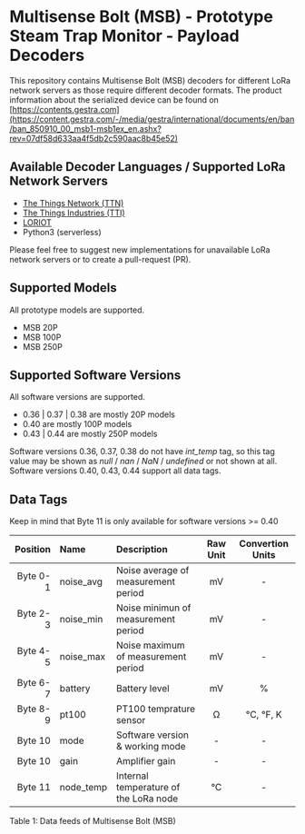 # Multisense Bolt (MSB) - Prototype Steam Trap Monitor - Payload Decoders

This repository contains Multisense Bolt (MSB) decoders for different LoRa network servers as those require different decoder formats.
The product information about the serialized device can be found on [https://contents.gestra.com](https://content.gestra.com/-/media/gestra/international/documents/en/ban/ban_850910_00_msb1-msb1ex_en.ashx?rev=07df58d633aa4f5db2c590aac8b45e52)

## Available Decoder Languages / Supported LoRa Network Servers

- [The Things Network (TTN)](https://www.thethingsnetwork.org)
- [The Things Industries (TTI)](https://console.cloud.thethings.industries)
- [LORIOT](https://loriot.io)
- Python3 (serverless)

Please feel free to suggest new implementations for unavailable LoRa network servers or to create a pull-request (PR).

## Supported Models

All prototype models are supported.

- MSB 20P
- MSB 100P
- MSB 250P

## Supported Software Versions

All software versions are supported.

- 0.36 | 0.37 | 0.38 are mostly 20P models
- 0.40 are mostly 100P models
- 0.43 | 0.44 are mostly 250P models

Software versions 0.36, 0.37, 0.38 do not have _int_temp_ tag, so this tag value may be shown as _null_ / _nan_ / _NaN_ / _undefined_ or not shown at all.
Software versions 0.40, 0.43, 0.44 support all data tags.

## Data Tags

Keep in mind that Byte 11 is only available for software versions >= 0.40

| Position | Name      | Description                           | Raw Unit | Convertion Units |
| -------: | :-------- | :------------------------------------ | :------: | :--------------: |
| Byte 0-1 | noise_avg | Noise average of measurement period   |    mV    |        -         |
| Byte 2-3 | noise_min | Noise minimun of measurement period   |    mV    |        -         |
| Byte 4-5 | noise_max | Noise maximum of measurement period   |    mV    |        -         |
| Byte 6-7 | battery   | Battery level                         |    mV    |        %         |
| Byte 8-9 | pt100     | PT100 temprature sensor               |  &#937;  |    °C, °F, K     |
|  Byte 10 | mode      | Software version & working mode       |    -     |        -         |
|  Byte 10 | gain      | Amplifier gain                        |    -     |        -         |
|  Byte 11 | node_temp | Internal temperature of the LoRa node |    °C    |        -         |

Table 1: Data feeds of Multisense Bolt (MSB)

